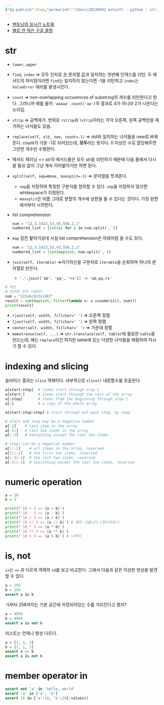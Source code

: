 ```yaml
---
{"dg-publish":true,"permalink":"/docs/20230502 estsoft - python - str,  cpython, indexing and slicing, numeric operations, bit operations, is, not, in/","title":"20230502 estsoft - python - str,  cpython, indexing and slicing, numeric operations, bit operations, is, not, in"}
---
```


- [멘토님의 실시간 노트북](https://colab.research.google.com/drive/1IRa8nYwM2HtkzlNJGBlavWK96kffytm_?usp=sharing#scrollTo=E1nDm4EOyOxg)
- [별로 안 적은 구글 콜랩](https://colab.research.google.com/drive/1MLH1EUy3nmKQXPMjn5K5-FStLzh5HV5J?usp=sharing)

# str

- `lower`, `upper` 
- `find`, `index` => 모두 인자로 온 문자열 값과 일치하는 첫번째 인덱스를 리턴. 두 메서드의 차이점이라면 `find`는 일치하지 않는다면 -1을 리턴하고 `index`는 `ValueError` 에러를 발생시킨다.
- `count` => non-overlapping occurences of substring의 개수를 리턴한다고 한다. 그러니까 예를 들어 `'aaaaa'.count('aa')`의 결과로 4가 아니라 2가 나온다는 소리임.
- `strip` => 공백제거. 번외로 `rstrip`과 `lstrip`이라는 각각 오른쪽, 왼쪽 공백만을 제거하는 녀석들도 있음.
- `replace(self, old, new, count=-1)` => old와 일치하는 녀석들을 new로 바꿔준다. count가 기본 -1로 되어있는데, **모두**라는 뜻이다. 0 이상인 수로 할당해주면 그만한 개수만 수행한다.
- 메서드 체이닝 => str의 메서드들은 모두 str을 리턴하기 때문에 다음 줄에서 다시 쓸 필요 없이 그냥 계속 이어붙이기만 하면 된다.
- `split(self, sep=None, maxsplit=-1)` => 문자열을 쪼개준다. 
	- `sep`을 지정하여 특정한 구분자를 정의할 수 있다. `sep`을 지정하지 않으면 whitespace가 지정된다.
	- `maxsplit`은 이름 그대로 분할의 개수에 상한을 둘 수 있다는 것이다. 가장 왼편에서부터 시작한다.
- list comprehension

	```python
	num = "12,3,1423,53,43,556,2,1"
	numbered_list = [int(i) for i in num.split(',')]
	```

- `map` 잠깐 핥아가셨네 사실 list comprehension은 아래처럼 쓸 수도 있다.

	```python
	num = "12,3,1423,53,43,556,2,1"
	numbered_list = list(map(int, num.split(','))
	```

- `join(self, iterable)` =>자기자신을 구분자로 `iterable`을 순회하며 하나의 문자열로 만든다.
	- `'.'.join(['ab', 'pq', 'rs']) -> 'ab.pq.rs'`

```python
# 퀴즈
# 숫자만 모두 더하라!
num = "123abc913sldkf"
result = sum(map(int, filter(lambda x: x.isnumeric(), num)))
print(result)
```

- `rjust(self, width, fillchar=' ')` => 오른쪽 정렬
- `ljust(self, width, fillchar=' ')` => 왼쪽 정렬
- `center(self, width, fillchar=' ')` => 가운데 정렬
- `maketranse(self, ...)` => `str.translate(self, table)`에 필요한 `table`을 만드는데, 얘는 `replace`이긴 하지만 table에 있는 다양한 녀석들을 매핑하여 저시기 할 수 있다.

# indexing and slicing

슬라이스 결과는 `slice` 객체이다. 내부적으로 `slice()` 내장함수를 호출한다.

```python
a[start:stop]  # items start through stop-1
a[start:]      # items start through the rest of the array
a[:stop]       # items from the beginning through stop-1
a[:]           # a copy of the whole array

a[start:stop:step] # start through not past stop, by step

# start and stop may be a negative number
a[-1]    # last item in the array
a[-2:]   # last two items in the array
a[:-2]   # everything except the last two items

# steps can be a negative number
a[::-1]    # all items in the array, reversed
a[1::-1]   # the first two items, reversed
a[:-3:-1]  # the last two items, reversed
a[-3::-1]  # everything except the last two items, reversed
```

# numeric operation

```python
a = 10
b = 3

print(f'10 + 3 == {a + b}')
print(f'10 - 3 == {a - b}')
print(f'10 / 3 == {a / b}')
print(f'10 // 3 == {a // b}') # 몫만 나옵니다.(정수만요!)
print(f'10 * 3 == {a * b}')
print(f'10 ** 3 == {a ** b}')
print(f'10 % 3 == {a % b}') # 나머지
```

# is, not

`is`는 ` == ` 과 다르게 객체의 `id`를 보고 비교한다. 그래서 다음과 같은 이상한 현상을 발견할 수 있다.

```python
a = 256
b = 256
assert a is b
```

-5부터 256까지는 기본 공간에 저장되어있는 수를 가리킨다고 했지?

```python
a = 9999
b = 9999
assert a is not b
```

리스트는 언제나 항상 다르다.

```python
a = [1, 2, 3]
b = [1, 2, 3]
assert a == b
assert a is not b
```

# member operator in

```python
assert not 'a' in 'hello, world'
assert 'a' in ['a', 'b']
assert 10 in {'a':10, 'b':20}.values()
```
